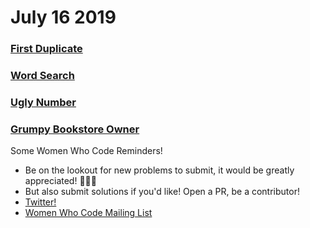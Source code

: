 
# July 16 2019

### [First Duplicate](https://github.com/WomenWhoCodeNYC/Algorithms/blob/master/challenges/firstDuplicate/firstDuplicate.md)
### [Word Search](https://github.com/WomenWhoCodeNYC/Algorithms/blob/master/challenges/wordSearch/wordSearch.md)
### [Ugly Number](https://github.com/WomenWhoCodeNYC/Algorithms/blob/master/challenges/UglyNumber/UglyNumber.md)
### [Grumpy Bookstore Owner](https://github.com/WomenWhoCodeNYC/Algorithms/blob/master/challenges/grumpyBookstoreOwner/grumpyBookstoreOwner.md)



Some Women Who Code Reminders!
* Be on the lookout for new problems to submit, it would be greatly appreciated! 🙏🙏🙏
* But also submit solutions if you'd like!  Open a PR, be a contributor!
* [Twitter!](https://twitter.com/WomenWhoCodeNYC)
* [Women Who Code Mailing List](https://www.womenwhocode.com/)
